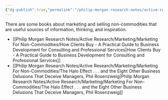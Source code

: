 ```yaml
---
{"dg-publish":true,"permalink":"/philip-morgan-research-notes/active-research/marketing/marketing-for-non-commodities/useful-books-on-marketing-and-selling-non-commodities/"}
---
```


There are some books about marketing and selling non-commodities that are useful sources of information, thinking, and inspiration.

- [[Philip Morgan Research Notes/Active Research/Marketing/Marketing For Non-Commodities/How Clients Buy - A Practical Guide to Business Development for Consulting and Professional Services|How Clients Buy - A Practical Guide to Business Development for Consulting and Professional Services]]
- [[Philip Morgan Research Notes/Active Research/Marketing/Marketing For Non-Commodities/The Halo Effect . . . and the Eight Other Business Delusions That Deceive Managers, Phil Rosenzweig|Philip Morgan Research Notes/Active Research/Marketing/Marketing For Non-Commodities/The Halo Effect . . . and the Eight Other Business Delusions That Deceive Managers, Phil Rosenzweig]]